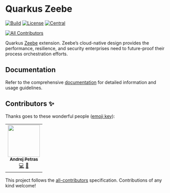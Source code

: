 # Quarkus Zeebe


[![Build](https://github.com/quarkiverse/quarkus-zeebe/workflows/Build/badge.svg)](https://github.com/quarkiverse/quarkus-zeebe/actions/workflows/build.yml)
[![License](https://img.shields.io/github/license/quarkiverse/quarkus-zeebe.svg)](http://www.apache.org/licenses/LICENSE-2.0)
[![Central](https://img.shields.io/maven-central/v/io.quarkiverse.zeebe/quarkus-zeebe-parent?color=green)](https://central.sonatype.com/artifact/io.quarkiverse.zeebe/quarkus-zeebe-parent)
<!-- ALL-CONTRIBUTORS-BADGE:START - Do not remove or modify this section -->
[![All Contributors](https://img.shields.io/badge/all_contributors-1-orange.svg?style=flat-square)](#contributors-)
<!-- ALL-CONTRIBUTORS-BADGE:END -->

Quarkus [Zeebe](https://docs.camunda.io/docs/components/zeebe/zeebe-overview/) extension. Zeebe’s cloud-native design provides the performance, resilience, and security enterprises need to future-proof their process orchestration efforts.

## Documentation

Refer to the comprehensive [documentation](https://quarkiverse.github.io/quarkiverse-docs/quarkus-zeebe/dev/index.html) for detailed information and usage guidelines.

## Contributors ✨

Thanks goes to these wonderful people ([emoji key](https://allcontributors.org/docs/en/emoji-key)):

<!-- ALL-CONTRIBUTORS-LIST:START - Do not remove or modify this section -->
<!-- prettier-ignore-start -->
<!-- markdownlint-disable -->
<table>
  <tr>
    <td align="center"><a href="https://www.lorislab.org"><img src="https://avatars2.githubusercontent.com/u/828045?v=4?s=100" width="100px;" alt=""/><br /><sub><b>Andrej Petras</b></sub></a><br /><a href="https://github.com/quarkiverse/quarkiverse-zeebe/commits?author=andrejpetras" title="Code">💻</a> <a href="#maintenance-andrejpetras" title="Maintenance">🚧</a></td>
  </tr>
</table>

<!-- markdownlint-restore -->
<!-- prettier-ignore-end -->

<!-- ALL-CONTRIBUTORS-LIST:END -->

This project follows the [all-contributors](https://github.com/all-contributors/all-contributors) specification.
Contributions of any kind welcome!
